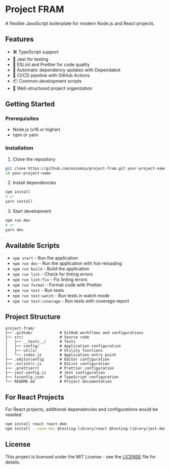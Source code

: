 # Project FRAM

A flexible JavaScript boilerplate for modern Node.js and React projects.

## Features

- 🛠️ TypeScript support
- 🧪 Jest for testing
- 📏 ESLint and Prettier for code quality
- 🔄 Automatic dependency updates with Dependabot
- 🚀 CI/CD pipeline with GitHub Actions
- 📦 Common development scripts
- 🌲 Well-structured project organization

## Getting Started

### Prerequisites

- Node.js (v16 or higher)
- npm or yarn

### Installation

1. Clone the repository
```bash
git clone https://github.com/essomia/project-fram.git your-project-name
cd your-project-name
```

2. Install dependencies
```bash
npm install
# or
yarn install
```

3. Start development
```bash
npm run dev
# or
yarn dev
```

## Available Scripts

- `npm start` - Run the application
- `npm run dev` - Run the application with hot-reloading
- `npm run build` - Build the application
- `npm run lint` - Check for linting errors
- `npm run lint:fix` - Fix linting errors
- `npm run format` - Format code with Prettier
- `npm run test` - Run tests
- `npm run test:watch` - Run tests in watch mode
- `npm run test:coverage` - Run tests with coverage report

## Project Structure

```
project-fram/
├── .github/            # GitHub workflows and configurations
├── src/                # Source code
│   ├── __tests__/      # Tests
│   ├── config/         # Application configuration
│   ├── utils/          # Utility functions
│   └── index.js        # Application entry point
├── .editorconfig       # Editor configuration
├── .eslintrc.js        # ESLint configuration
├── .prettierrc         # Prettier configuration
├── jest.config.js      # Jest configuration
├── tsconfig.json       # TypeScript configuration
└── README.md           # Project documentation
```

## For React Projects

For React projects, additional dependencies and configurations would be needed:

```bash
npm install react react-dom
npm install --save-dev @testing-library/react @testing-library/jest-dom
```

## License

This project is licensed under the MIT License - see the [LICENSE](LICENSE) file for details.
